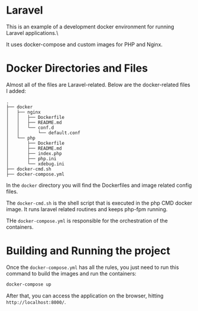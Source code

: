 Laravel
===============

This is an example of a development docker environment for running Laravel applications.\

It uses docker-compose and custom images for PHP and Nginx.

# Docker Directories and Files

Almost all of the files are Laravel-related. Below are the docker-related files I added:

```
.
├── docker
│   ├── nginx
│   │   ├── Dockerfile
│   │   ├── README.md
│   │   └── conf.d
│   │       └── default.conf
│   └── php
│       ├── Dockerfile
│       ├── README.md
│       ├── index.php
│       ├── php.ini
│       └── xdebug.ini
├── docker-cmd.sh
├── docker-compose.yml
```

In the `docker` directory you will find the Dockerfiles and image related config files.

The `docker-cmd.sh` is the shell script that is executed in the php CMD docker image. It runs laravel related routines and keeps php-fpm running.

THe `docker-compose.yml` is responsible for the orchestration of the containers.

# Building and Running the project

Once the `docker-compose.yml` has all the rules, you just need to run this command to build the images and run the containers:

```bash
docker-compose up
```

After that, you can access the application on the browser, hitting `http://localhost:8000/`.

